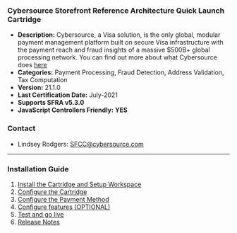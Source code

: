 ### **Cybersource Storefront Reference Architecture Quick Launch Cartridge** ###


* **Description:** Cybersource, a Visa solution, is the only global, modular payment management platform built on secure Visa infrastructure with the payment reach and fraud insights of a massive $500B+ global processing network. You can find out more about what Cybersource does [here](https://www.cybersource.com/en-gb.html)
* **Categories:** Payment Processing, Fraud Detection, Address Validation, Tax Computation
* **Version:** 21.1.0
* **Last Certification Date:** July-2021
* **Supports SFRA v5.3.0**
* **JavaScript Controllers Friendly:** **YES**

### Contact ###
* Lindsey Rodgers: <SFCC@cybersource.com>

----

### Installation Guide ###

 1. [Install the Cartridge and Setup Workspace](documentation/markdown/Install-catridge-WrkSpace-Setup.md)
 2. [Configure the Cartridge](documentation/markdown/Configure-cartridge.md)
 3. [Configure the Payment Method](documentation/markdown/Configure-payment-method.md)
 4. [Configure features (OPTIONAL)](documentation/markdown/Configure-features.md)
 5. [Test and go live](documentation/markdown/Test-golive.md)
 6. [Release Notes](documentation/markdown/Release-notes.md)
